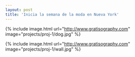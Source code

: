 ```yaml
---
layout: post
title: 'Inicia la semana de la moda en Nueva York'
---
```


{% include image.html url="http://www.gratisography.com" image="projects/proj-1/dog.jpg" %}

{% include image.html url="http://www.gratisography.com" image="projects/proj-1/wall.jpg" %}
